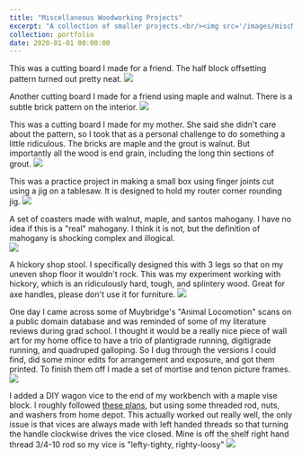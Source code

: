 ```yaml
---
title: "Miscellaneous Woodworking Projects"
excerpt: "A collection of smaller projects.<br/><img src='/images/miscMuybridge.jpg' width='60%'>"
collection: portfolio
date: 2020-01-01 00:00:00
---
```


This was a cutting board I made for a friend. The half block offsetting pattern turned out pretty neat.
<img src='/images/miscCuttingBoard2.jpg'>

Another cutting board I made for a friend using maple and walnut. There is a subtle brick pattern on the interior.
<img src='/images/miscCuttingBoard3.jpg'>

This was a cutting board I made for my mother. She said she didn't care about the pattern, so I took that as a personal challenge to do something a little ridiculous. The bricks are maple and the grout is walnut. But importantly all the wood is end grain, including the long thin sections of grout.
<img src='/images/miscCuttingBoard1.jpg'>

This was a practice project in making a small box using finger joints cut using a jig on a tablesaw. It is designed to hold my router corner rounding jig. 
<img src='/images/miscBox.jpg'>

A set of coasters made with walnut, maple, and santos mahogany. I have no idea if this is a "real" mahogany. I think it is not, but the definition of mahogany is shocking complex and illogical.  
<img src='/images/miscCoasters.jpg'>

A hickory shop stool. I specifically designed this with 3 legs so that on my uneven shop floor it wouldn't rock. This was my experiment working with hickory, which is an ridiculously hard, tough, and splintery wood. Great for axe handles, please don't use it for furniture.
<img src='/images/miscStool.jpg'>

One day I came across some of Muybridge's "Animal Locomotion" scans on a public domain database and was reminded of some of my literature reviews during grad school. 
I thought it would be a really nice piece of wall art for my home office to have a trio of plantigrade running, digitigrade running, and quadruped galloping. So I dug through the versions I could find, did some minor edits for arrangement and exposure, and got them printed. 
To finish them off I made a set of mortise and tenon picture frames.
<img src='/images/miscMuybridge.jpg'>

I added a DIY wagon vice to the end of my workbench with a maple vise block. I roughly followed [these plans](https://jayscustomcreations.com/wp-content/uploads/2021/03/wagon-vise-diagrams-v2.pdf), but using some threaded rod, nuts, and washers from home depot.
This actually worked out really well, the only issue is that vices are always made with left handed threads so that turning the handle clockwise drives the vice closed. 
Mine is off the shelf right hand thread 3/4-10 rod so my vice is "lefty-tighty, righty-loosy"
<img src='/images/miscVise.jpg'>
